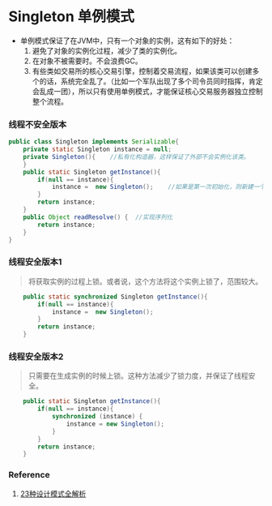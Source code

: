 # Singleton 单例模式
* 单例模式保证了在JVM中，只有一个对象的实例，这有如下的好处：
	1. 避免了对象的实例化过程，减少了类的实例化。
	2. 在对象不被需要时。不会浪费GC。
	3. 有些类如交易所的核心交易引擎，控制着交易流程，如果该类可以创建多个的话，系统完全乱了。（比如一个军队出现了多个司令员同时指挥，肯定会乱成一团），所以只有使用单例模式，才能保证核心交易服务器独立控制整个流程。

### 线程不安全版本
```Java
public class Singleton implements Serializable{
	private static Singleton instance = null;
	private Singleton(){	//私有化构造器，这样保证了外部不会实例化该类。
	}
	public static Singleton getInstance(){
		if(null == instance){
			instance =  new Singleton();	//如果是第一次初始化，则新建一个对象。否则直接返回对象。
		}
		return instance;
	}
	public Object readResolve() {  //实现序列化
        return instance;
    }
}
```

### 线程安全版本1
> 将获取实例的过程上锁。或者说，这个方法将这个实例上锁了，范围较大。

```Java
	public static synchronized Singleton getInstance(){
		if(null == instance){
			instance =  new Singleton();
		}
		return instance;
	}
```

### 线程安全版本2
> 只需要在生成实例的时候上锁。这种方法减少了锁力度，并保证了线程安全。

```Java
	public static Singleton getInstance(){
		if(null == instance){
			synchronized (instance) {
				instance = new Singleton();
			}
		}
		return instance;
	}
```

### Reference
1. [23种设计模式全解析](https://www.cnblogs.com/susanws/p/5510229.html)